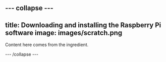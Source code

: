 --- collapse ---
---
title: Downloading and installing the Raspberry Pi software
image: images/scratch.png
---

Content here comes from the ingredient.

--- /collapse ---
